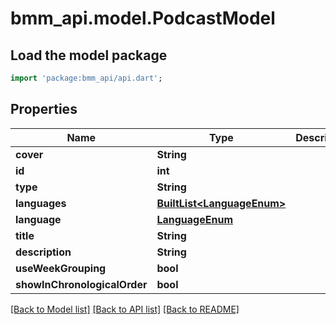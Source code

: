 # bmm_api.model.PodcastModel

## Load the model package
```dart
import 'package:bmm_api/api.dart';
```

## Properties
Name | Type | Description | Notes
------------ | ------------- | ------------- | -------------
**cover** | **String** |  | [optional] 
**id** | **int** |  | 
**type** | **String** |  | 
**languages** | [**BuiltList&lt;LanguageEnum&gt;**](LanguageEnum.md) |  | [optional] 
**language** | [**LanguageEnum**](LanguageEnum.md) |  | [optional] 
**title** | **String** |  | [optional] 
**description** | **String** |  | [optional] 
**useWeekGrouping** | **bool** |  | [optional] 
**showInChronologicalOrder** | **bool** |  | [optional] 

[[Back to Model list]](../README.md#documentation-for-models) [[Back to API list]](../README.md#documentation-for-api-endpoints) [[Back to README]](../README.md)


